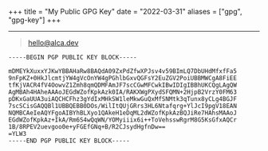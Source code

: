 +++
title = "My Public GPG Key"
date = "2022-03-31"
aliases = ["gpg", "gpg-key"]
+++

<hr />

> hello@alca.dev

```GPG
-----BEGIN PGP PUBLIC KEY BLOCK-----

mDMEYkXuxxYJKwYBBAHaRw8BAQdA09ZxPdZfwXPJsv4v59BImLQ7DbUHdMfxfFa5
9nFpKZ+0HkJlcmtjYW4gVcOnYW4gPGhlbGxvQGFsY2EuZGV2PoiUBBMWCgA8FiEE
tfKjVACR4fV4OowvZ1Zmh8qmQDMFAmJF7scCGwMFCwkIBwIDIgIBBhUKCQgLAgQW
AgMBAh4HAheAAAoJEGdWZofKpkAzk0IA/RAKXWgPXydSFQMN+2HjpB2VrzY0FM63
pDKxGaUUA3uiAQCHCFhz3gYdIxMHkSW1leMkwGuQxMfSNMtk3qTunx8yCLg4BGJF
7scSCisGAQQBl1UBBQEBB0DOs/WilItQUjGRrs3HL6Ntafqrg+YlJcI9pgV18EAN
NQMBCAeIeAQYFgoAIBYhBLXyo1QAkeH1eDqML2dWZofKpkAzBQJiRe7HAhsMAAoJ
EGdWZofKpkAz+IkA/Rm6S4wQqWN/YOMyiiix6i++ToVehsswRgrM8G5KsGfxAQCr
1B/8RPEV2uevgoo0e+yFGEfGNq+B/R2CJsydHgfnDw==
=YLW3
-----END PGP PUBLIC KEY BLOCK-----
```
